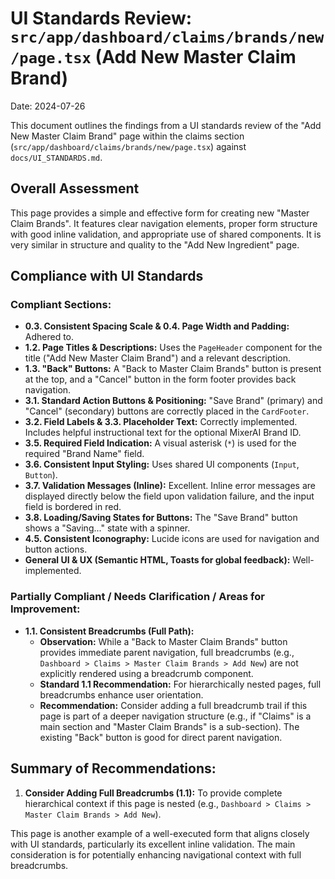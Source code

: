 # UI Standards Review: `src/app/dashboard/claims/brands/new/page.tsx` (Add New Master Claim Brand)

Date: 2024-07-26

This document outlines the findings from a UI standards review of the "Add New Master Claim Brand" page within the claims section (`src/app/dashboard/claims/brands/new/page.tsx`) against `docs/UI_STANDARDS.md`.

## Overall Assessment

This page provides a simple and effective form for creating new "Master Claim Brands". It features clear navigation elements, proper form structure with good inline validation, and appropriate use of shared components. It is very similar in structure and quality to the "Add New Ingredient" page.

## Compliance with UI Standards

### Compliant Sections:

*   **0.3. Consistent Spacing Scale & 0.4. Page Width and Padding:** Adhered to.
*   **1.2. Page Titles & Descriptions:** Uses the `PageHeader` component for the title ("Add New Master Claim Brand") and a relevant description.
*   **1.3. "Back" Buttons:** A "Back to Master Claim Brands" button is present at the top, and a "Cancel" button in the form footer provides back navigation.
*   **3.1. Standard Action Buttons & Positioning:** "Save Brand" (primary) and "Cancel" (secondary) buttons are correctly placed in the `CardFooter`.
*   **3.2. Field Labels & 3.3. Placeholder Text:** Correctly implemented. Includes helpful instructional text for the optional MixerAI Brand ID.
*   **3.5. Required Field Indication:** A visual asterisk (`*`) is used for the required "Brand Name" field.
*   **3.6. Consistent Input Styling:** Uses shared UI components (`Input`, `Button`).
*   **3.7. Validation Messages (Inline):** Excellent. Inline error messages are displayed directly below the field upon validation failure, and the input field is bordered in red.
*   **3.8. Loading/Saving States for Buttons:** The "Save Brand" button shows a "Saving..." state with a spinner.
*   **4.5. Consistent Iconography:** Lucide icons are used for navigation and button actions.
*   **General UI & UX (Semantic HTML, Toasts for global feedback):** Well-implemented.

### Partially Compliant / Needs Clarification / Areas for Improvement:

*   **1.1. Consistent Breadcrumbs (Full Path):**
    *   **Observation:** While a "Back to Master Claim Brands" button provides immediate parent navigation, full breadcrumbs (e.g., `Dashboard > Claims > Master Claim Brands > Add New`) are not explicitly rendered using a breadcrumb component.
    *   **Standard 1.1 Recommendation:** For hierarchically nested pages, full breadcrumbs enhance user orientation.
    *   **Recommendation:** Consider adding a full breadcrumb trail if this page is part of a deeper navigation structure (e.g., if "Claims" is a main section and "Master Claim Brands" is a sub-section). The existing "Back" button is good for direct parent navigation.

## Summary of Recommendations:

1.  **Consider Adding Full Breadcrumbs (1.1):** To provide complete hierarchical context if this page is nested (e.g., `Dashboard > Claims > Master Claim Brands > Add New`).

This page is another example of a well-executed form that aligns closely with UI standards, particularly its excellent inline validation. The main consideration is for potentially enhancing navigational context with full breadcrumbs. 